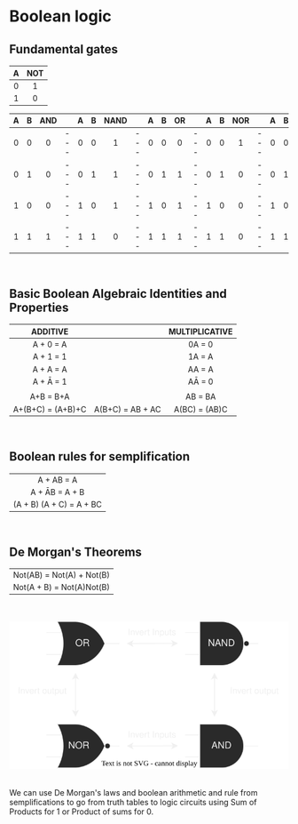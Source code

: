 # Boolean logic

## Fundamental gates

|  A  | NOT |
| :-: | :-: |
|  0  |  1  |
|  1  |  0  |

|  A  |  B  | AND |     |  A  |  B  | NAND |     |  A  |  B  | OR  |     |  A  |  B  | NOR |     |  A  |  B  | XOR |
| :-: | :-: | :-: | --- | :-: | :-: | :--: | --- | :-: | :-: | :-: | --- | :-: | :-: | :-: | --- | :-: | :-: | :-: |
|  0  |  0  |  0  | --- |  0  |  0  |  1   | --- |  0  |  0  |  0  | --- |  0  |  0  |  1  | --- |  0  |  0  |  0  |
|  0  |  1  |  0  | --- |  0  |  1  |  1   | --- |  0  |  1  |  1  | --- |  0  |  1  |  0  | --- |  0  |  1  |  1  |
|  1  |  0  |  0  | --- |  1  |  0  |  1   | --- |  1  |  0  |  1  | --- |  1  |  0  |  0  | --- |  1  |  0  |  1  |
|  1  |  1  |  1  | --- |  1  |  1  |  0   | --- |  1  |  1  |  1  | --- |  1  |  1  |  0  | --- |  1  |  1  |  0  |

<br>

## Basic Boolean Algebraic Identities and Properties

|     ADDITIVE      |                  | MULTIPLICATIVE |
| :---------------: | ---------------- | :------------: |
|     A + 0 = A     |                  |     0A = 0     |
|     A + 1 = 1     |                  |     1A = A     |
|     A + A = A     |                  |     AA = A     |
|     A + Ā = 1     |                  |     AĀ = 0     |
|                   |                  |                |
|     A+B = B+A     |                  |    AB = BA     |
| A+(B+C) = (A+B)+C | A(B+C) = AB + AC | A(BC) = (AB)C  |

<br>

## Boolean rules for semplification

|                          |
| :----------------------: |
|        A + AB = A        |
|      A + ĀB = A + B      |
| (A + B) (A + C) = A + BC |

<br>

## De Morgan's Theorems

|                           |
| :-----------------------: |
| Not(AB) = Not(A) + Not(B) |
| Not(A + B) = Not(A)Not(B) |

<br>
<br>

<img src="./Morganslaws.svg">

<br>
<br>

We can use De Morgan's laws and boolean arithmetic and rule from semplifications to go from truth tables to logic circuits using Sum of Products for 1 or Product of sums for 0.
